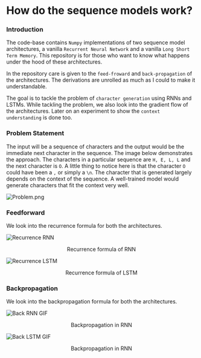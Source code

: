 # How do the sequence models work?

### Introduction

The code-base contains `Numpy` implementations of two sequence model architectures, a vanilla `Recurrent Neural Network` and a vanilla `Long Short Term Memory`. This repository is for those who want to know what happens under the hood of these architectures.

In the repository care is given to the `feed-froward` and `back-propagation` of the architectures. The derivations are unrolled as much as I could to make it understandable.

The goal is to tackle the problem of `character generation` using RNNs and LSTMs. While tackling the problem, we also look into the gradient flow of the architectures. Later on an experiment to show the `context understanding` is done too.

### Problem Statement

The input will be a sequence of characters and the output would be the immediate next character in the sequence. The image below demonstrates the approach. The characters in a particular sequence are `H, E, L, L` and the next character is `O`. A little thing to notice here is that the character `O` could have been a `,` or simply a `\n`. The character that is generated largely depends on the context of the sequence. A well-trained model would generate characters that fit the context very well.

![Problem.png](https://api.wandb.ai/files/authors/images/projects/126026/643ae901.png)



### Feedforward

We look into the recurrence formula for both the architectures.

![Recurrence RNN](https://api.wandb.ai/files/authors/images/projects/126026/982cd0e9.png)

<center>Recurrence formula of RNN</center>

![Recurrence LSTM](https://api.wandb.ai/files/authors/images/projects/126026/d8dc8d9d.png)

<center>Recurrence formula of LSTM</center>

### Backpropagation

We look into the backpropagation formula for both the architectures.

![Back RNN GIF](https://api.wandb.ai/files/authors/images/projects/126026/f27234c0.gif)

<center>Backpropagation in RNN</center>

![Back LSTM GIF](https://api.wandb.ai/files/authors/images/projects/126026/72f4f51e.gif)

<center>Backpropagation in RNN</center>

